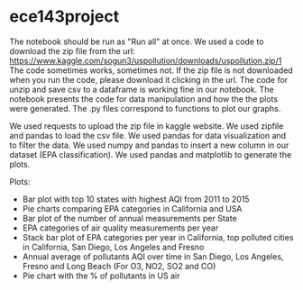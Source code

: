 # ece143project

The notebook should be run as "Run all" at once.
We used a code to download the zip file from the url: https://www.kaggle.com/sogun3/uspollution/downloads/uspollution.zip/1
The code sometimes works, sometimes not. If the zip file is not downloaded when you run the code, please download it clicking in the url. 
The code for unzip and save csv to a dataframe is working fine in our notebook.
The notebook presents the code for data manipulation and how the the plots were generated.
The .py files correspond to functions to plot our graphs.

We used requests to upload the zip file in kaggle website. We used zipfile and pandas to load the csv file.
We used pandas for data visualization and to filter the data. We used numpy and pandas to insert a new column in our dataset (EPA classification). We used pandas and matplotlib to generate the plots.

Plots:
- Bar plot with top 10 states with highest AQI from 2011 to 2015
- Pie charts comparing EPA categories in California and USA
- Bar plot of the number of annual measurements per State
- EPA categories of air quality measurements per year
- Stack bar plot of EPA categories per year in California, top polluted cities in California, San Diego, Los Angeles and Fresno
- Annual average of pollutants AQI over time in San Diego, Los Angeles, Fresno and Long Beach (For O3, NO2, SO2 and CO)
- Pie chart with the % of pollutants in US air 
